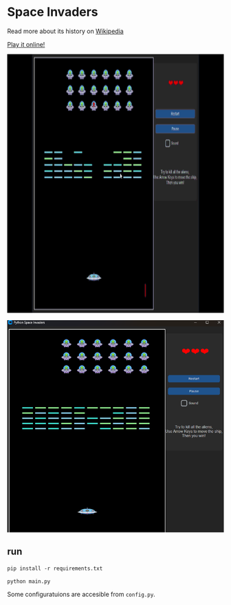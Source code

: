 # Space Invaders

Read more about its history on [Wikipedia](https://en.wikipedia.org/wiki/Space_Invaders)

[Play it online!](https://elgoog.im/space-invaders/)

<img src="https://github.com/Id-Dark-Dragon/Python-Mini-Games/blob/main/1-Space-invaders/images-git/Python%20Space%20Invaders%201402-08-22%2010-30-05.gif" width="600" height="600">

![](https://raw.githubusercontent.com/Id-Dark-Dragon/Python-Mini-Games/main/1-Space-invaders/images-git/Screenshot%202023-11-13%20095027.png)
## run

```
pip install -r requirements.txt
```

```
python main.py
```

Some configuratuions are accesible from `config.py`.
